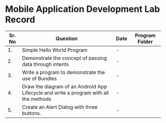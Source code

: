 # Mobile Application Development Lab Record

|Sr. No|Question|Date|Program Folder|
|----|--------|----|--------------|
|1.|Simple Hello World Program|-|
|2.|Demonstrate the concept of passing data through intents|-|
|3.|Write a program to demonstrate the use of Bundles|-|
|4.|Draw the diagram of an Android App Lifecycle and write a program with all the methods|-|
|5.|Create an Alert Dialog with three buttons.|-|